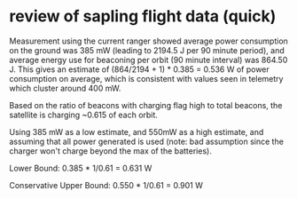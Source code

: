 # review of sapling flight data (quick)

Measurement using the current ranger showed average power consumption on the ground was 385 mW (leading to 2194.5 J per 90 minute period), and average energy use for beaconing per orbit (90 minute interval) was 864.50 J. This gives an estimate of (864/2194 + 1) * 0.385 = 0.536 W of power consumption on average, which is consistent with values seen in telemetry which cluster around 400 mW.

Based on the ratio of beacons with charging flag high to total beacons, the satellite is charging ~0.615 of each orbit.

Using 385 mW as a low estimate, and 550mW as a high estimate, and assuming that all power generated is used (note: bad assumption since the charger won't charge beyond the max of the batteries).

Lower Bound:
0.385 * 1/0.61 = 0.631 W

Conservative Upper Bound:
0.550 * 1/0.61 = 0.901 W
